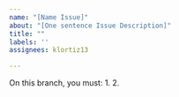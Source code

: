 ```yaml
---
name: "[Name Issue]"
about: "[One sentence Issue Description]"
title: ""
labels: ''
assignees: klortiz13

---
```

On this branch, you must:
1. 
2. 

